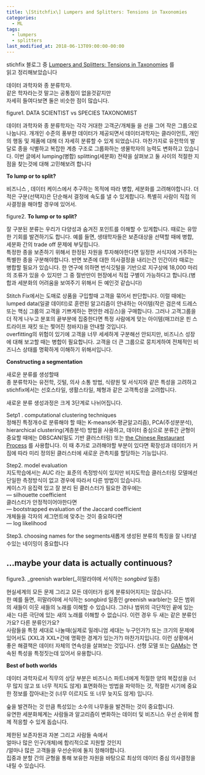 ```yaml
---
title: \[Stitchfix\] Lumpers and Splitters: Tensions in Taxonomies
categories:
  - ML
tags:
  - lumpers 
  - splitters
last_modified_at: 2018-06-13T09:00:00-00:00
---
```



stichfix 블로그 중 [Lumpers and Splitters: Tensions in Taxonomies](https://multithreaded.stitchfix.com/blog/2018/04/05/lumpers-and-splitters/) 를  
읽고 정리해보았습니다

데이터 과학자와 종 분류학자.  
같은 학자라는것 말고는 공통점이 없을것같지만  
자세히 들여다보면 둘은 비슷한 점이 많습니다.

figure1. DATA SCIENTIST vs SPECIES TAXONOMIST

데이터 과학자와 종 분류학자는 각각 거대한 고객군/개체들 을 선을 그어 작은 그룹으로 나눕니다. 개개인 수준의 풍부한 데이터가 제공되면서 데이터과학자는 클라이언트, 개인의 행동 및 제품에 대해 더 자세히 분류할 수 있게 되었습니다. 마찬가지로 유전학의 발달로 종을 식별하고 복잡한 계층 구조로 그룹화하는 생물학자의 능력도 변화하고 있습니다. 이번 글에서 lumping(병합) splitting(세분화) 전략을 살펴보고 둘 사이의 적절한 지점을 찾는것에 대해 고민해보려 합니다

**To lump or to split?**

비즈니스 , 데이터 케이스에서 추구하는 목적에 따라 병합, 세분화를 고려해야합니다. 더 적은 구분(선택지)은 단순해서 결정에 속도를 낼 수 있게합니다. 특별히 사람이 직접 의사결정을 해야할 경우에 있어서.

figure2. **To lump or to split?**

잘 구분된 분류는 우리가 다양성과 숨겨진 포인트를 이해할 수 있게합니다. 때로는 유망한 기회를 발견하기도 합니다. 예를 들면, 생태학자들은 보존대상을 선택할 때에 병합, 세분화 간의 trade off 문제에 부딪힙니다.  
특정한 종을 보존하기 위해서 한정된 자원을 투자해야한다면 일정한 서식지에 거주하는 특별한 종을 구분해야합니다. 반면 보존에 대한 의사결정을 내리는건 인간이라 때로는 병합할 필요가 있습니다. 한 연구에 의하면 번식깃털을 기반으로 지구상에 18,000 마리의 조류가 있을 수 있지만 그 중 절반만이 현장에서 직접 구별이 가능하다고 합니다.(병합과 세분화의 어려움을 보여주기 위해서 든 예인것 같습니다)

Stitch Fix에서는 도매로 상품을 구입할때 고객을 묶어서 판단합니다. 이럴 때에는 lumped data(일괄 데이터)로 훈련된 알고리즘이 안내하는 아이템(작은 검은색 드레스 또는 핵심 그룹의 고객을 기쁘게하는 편안한 레깅스)을 구매합니다. 그러나 고객그룹을 더 작게 나누고 분포의 끝부분에 집중한다면 특정 사람에게 맞는 아이템(매끄러운 핀 스트라이프 재킷 또는 찢어진 청바지)을 안내할 것입니다.  
overfitting의 위험이 있기에 고객을 너무 세세하게 구분해선 안되지만, 비즈니스 성장에 대해 보고할 때는 병합이 필요합니다. 고객을 더 큰 그룹으로 뭉치게하여 전체적인 비즈니스 상태를 명확하게 이해하기 위해서입니다.

**Constructing a segmentation**

새로운 분류를 생성할때  
종 분류학자는 유전학, 깃털, 의사 소통 방법, 식량원 및 서식지와 같은 특성을 고려하고 stichfix에서는 선호스타일, 생활스타일, 체형과 같은 고객특성을 고려합니다.

새로운 분류 생성과정은 크게 3단계로 나뉘어집니다.

Setp1 . computational clustering techniques  
정해진 특정개수로 분류해야 할 때는 K-means(K-평균알고리즘), PCA(주성분분석), hierarchical clustering(계층분석) 방법을 사용하고, 데이터 중심으로 분류간 균형이 중요할 때에는 DBSCAN(밀도 기반 클러스터링) 또는 [the Chinese Restaurant Process](https://en.wikipedia.org/wiki/Chinese_restaurant_process) 를 사용합니다. 이 때 추가로 고려해야할 부분이 있다면 확장성과 데이터가 커짐에 따라 미리 정의된 클러스터에 새로운 관측치를 할당하는 기능입니다.

Step2. model evaluation  
지도학습에서는 AUC 라는 표준의 측정방식이 있지만 비지도학습 클러스터링 모델에선 단일한 측정방식이 없고 경우에 따라서 다른 방법이 있습니다.  
케이스가 응집력 있고 잘 분리 된 클러스터가 필요한 경우에는  
— silhouette coefficient  
클러스터가 안정적이어야한다면  
— bootstrapped evaluation of the Jaccard coefficient  
개체들을 각자의 세그먼트에 맞추는 것이 중요하다면  
— log likelihood

Step3. choosing names for the segments새롭게 생성된 분류의 특징을 잘 나타낼수있는 네이밍이 중요합니다

**…maybe your data is actually continuous?**
--------------------------------------------

figure3. _greenish warbler(_히말라야에  서식하는 _songbird_ 일종)

현실세계의 모든 문제 그리고 모든 데이터가 쉽게 분류되어지지는 않습니다.  
한 예를 들면, 히말라야에 서식하는 songbird 일종인 greenish warbler는 모든 범위의 새들이 이웃 새들의 노래를 이해할 수 있습니다. 그러나 범위의 극단적인 끝에 있는 새는 다른 극단에 있는 새의 노래를 이해할 수 없습니다. 이런 경우 두 새는 같은 분류인가요? 다른 분류인가요?  
사람들을 특정 세대로 나눌때(실제로 밀레니엄 세대는 누구인가?) 또는 크기의 문제에 있어서도 (XXL과 XXL+간에 명확한 경계가 있는가?) 마찬가지입니다. 이런 상황에서 좋은 해결책은 데이터 자체의 연속성을 살펴보는 것입니다. 선형 모델 또는 [GAMs](https://en.wikipedia.org/wiki/General_Algebraic_Modeling_System)는 연속된 특성을 특정짓는데 있어서 유용합니다.

**Best of both worlds**

데이터 과학자로서 직무의 상당 부분은 비즈니스 파트너에게 적절한 양의 복잡성을 (너무 많지 않고 또 너무 적지도 않게) 표면화하는 방법을 파악하는 것, 적절한 시기에 중요한 정보를 잡아내는것 (너무 이르지도 또 너무 늦지도 않게) 입니다.

숲을 발견하는 것 만큼 특성있는 소수의 나무들을 발견하는 것이 중요합니다.  
유연한 세분화체계는 사람들과 알고리즘이 변화하는 데이터 및 비즈니스 우선 순위에 함께 적응할 수 있게 돕습니다.

제한된 보존자원과 자본 그리고 사람들 속에서  
얼마나 많은 인구(개체)에 합리적으로 지원할 것인지  
/얼마나 많은 고객들을 우선순위에 둘지 정해야합니다.  
집중과 분할 간의 균형을 통해 보유한 자원을 바탕으로 최상의 데이터 중심 의사결정을 내릴 수 있습니다.
